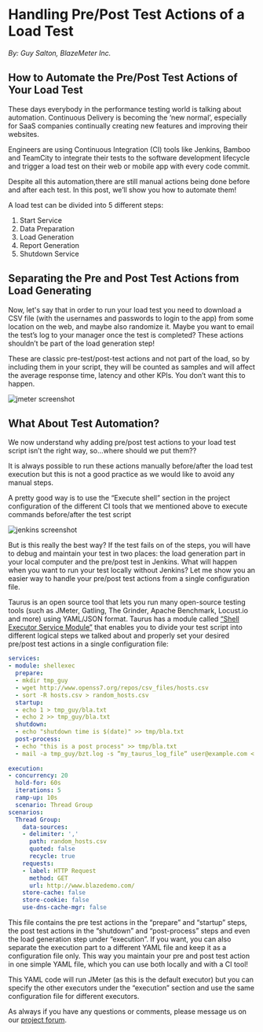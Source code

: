 # Handling Pre/Post Test Actions of a Load Test
 
_By: Guy Salton, BlazeMeter Inc._
 
## How to Automate the Pre/Post Test Actions of Your Load Test

These days everybody in the performance testing world is talking about automation. Continuous Delivery is becoming the ‘new normal’, especially for SaaS companies continually creating new features and improving their websites.

Engineers are using Continuous Integration (CI) tools like Jenkins, Bamboo and TeamCity to integrate their tests to the software development lifecycle and trigger a load test on their web or mobile app with every code commit.

Despite all this automation,there are still manual actions being done before and after each test. In this post, we’ll  show you how to automate them!

A load test can be divided into 5 different steps:

1. Start Service
2. Data Preparation
3. Load Generation
4. Report Generation
5. Shutdown Service


## Separating the Pre and Post Test Actions from Load Generating

Now, let's say that in order to run your load test you need to download a CSV file (with the usernames and passwords to login to the app) from some location on the web, and maybe also randomize it. Maybe you want to email the test’s log to your manager once the test is completed? These actions shouldn’t be part of the load generation step!

These are classic pre-test/post-test actions and not part of the load, so by including them in your script, they will be counted as samples and will affect the average response time, latency and other KPIs. You don’t want this to happen. 

![jmeter screenshot](shellexec1.png)
 
 
## What About Test Automation?
 
We now understand why adding pre/post test actions to your load test script isn’t the right way, so…where should we put them??

It is always possible to run these actions manually before/after the load test execution but this is not a good practice as we would like to avoid any manual steps.

A pretty good way is to use the “Execute shell” section in the project configuration of the different CI tools that we mentioned above to execute commands before/after the test script

![jenkins screenshot](shellexec2.png)

But is this really the best way? If the test fails on of the  steps, you will have to debug and maintain your test in two places: the load generation part in your local computer and the pre/post test in Jenkins. What will happen when you want to run your test locally without Jenkins?
Let me show you an easier way to handle your pre/post test actions from a single configuration file.
 
Taurus is an open source tool that lets you run many open-source testing tools (such as JMeter, Gatling, The Grinder, Apache Benchmark, Locust.io and more) using YAML/JSON format. Taurus has a module called [“Shell Executor Service Module”](/docs/ShellExec/) that enables you to divide your test script into different logical steps we talked about and properly set your desired pre/post test actions in a single configuration file:
 
```yaml
services:
- module: shellexec
  prepare:  
  - mkdir tmp_guy
  - wget http://www.openss7.org/repos/csv_files/hosts.csv
  - sort -R hosts.csv > random_hosts.csv
  startup:
  - echo 1 > tmp_guy/bla.txt
  - echo 2 >> tmp_guy/bla.txt
  shutdown:
  - echo "shutdown time is $(date)" >> tmp/bla.txt
  post-process:
  - echo "this is a post process" >> tmp/bla.txt
  - mail -a tmp_guy/bzt.log -s “my_taurus_log_file“ user@example.com < tmp/bla.txt
  
execution:
- concurrency: 20
  hold-for: 60s
  iterations: 5
  ramp-up: 10s
  scenario: Thread Group
scenarios:
  Thread Group:
    data-sources:
    - delimiter: ','
      path: random_hosts.csv
      quoted: false
      recycle: true
    requests:
    - label: HTTP Request
      method: GET
      url: http://www.blazedemo.com/
    store-cache: false
    store-cookie: false
    use-dns-cache-mgr: false
```

This file contains the pre test actions in the “prepare” and “startup” steps, the post test actions in the “shutdown” and “post-process” steps and even the load generation step under “execution”. If you want, you can also separate the execution part to a different YAML file and keep it as a configuration file only. This way you maintain your pre and post test action in one simple YAML file, which you can use both locally and with a CI tool!
 
This YAML code will run JMeter (as this is the default executor) but you can specify the other executors under the “execution” section and use the same configuration file for different executors.

As always if you have any questions or comments, please message us on our [project forum](/support/).
 
 
